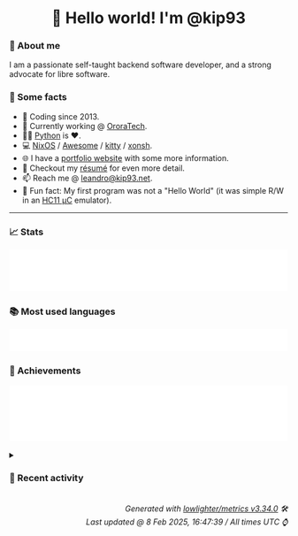 <!-- README template, populated using this action:
     https://github.com/kip93/kip93/blob/main/.github/workflows/readme.yml. -->

<h1 align="center">👋 Hello world! I'm @kip93</h1> <!-- LOGIN => username -->

### 👤 About me

I am a passionate self-taught backend software developer, and a strong advocate for libre software.


### 💬 Some facts

* 📅 Coding since 2013.
* 💼 Currently working @ [OroraTech](https://ororatech.com/).
* 👨‍💻 [Python](https://github.com/search?q=user%3Akip93&l=python) is ❤️. <!-- LOGIN => username -->
* 💻 [NixOS](https://github.com/NixOS/) /
     [Awesome](https://github.com/awesomeWM/) /
     [kitty](https://github.com/kovidgoyal/kitty/) /
     [xonsh](https://github.com/xonsh/).
* 🌐 I have a [portfolio website](https://kip93.net/) with some more information.
* 📝 Checkout my [résumé](https://kip93.net/resume/) for even more detail.
* 📫 Reach me @ [leandro@kip93.net](mailto:leandro@kip93.net).
* 🎲 Fun fact: My first program was not a "Hello World" (it was simple R/W in an [HC11 µC](https://en.wikipedia.org/wiki/68HC11) emulator).


-----------------------------------------------------------------------------------------------------------------------


### 📈 Stats

![](./stats.svg)


### 📚 Most used languages <!-- by percentage, in decreasing order -->

![](./languages.svg)


### 🏅 Achievements

![](./achievements.svg)


<details> <!-- Last activity -->
<!-- Almost verbatim copy of https://github.com/lowlighter/metrics/blob/latest/source/templates/markdown/partials/activity.ejs, but restructured to be foldable. -->
<summary><h3>📰 Recent activity</h3></summary>

* ➡️ Pushed 36 commits in [b-camacho/nix](https://github.com/b-camacho/nix) on branch `lfs`
  * [#39ef2e2](https://github.com/b-camacho/nix/commit/39ef2e2) Merge pull request #12375 from DeterminateSystems/fetchTree-errors

fetchTree: Distinguish between fetchGit and fetchTree consistently in error messages
  * [#5f6658b](https://github.com/b-camacho/nix/commit/5f6658b) fetchTree: Distinguish between fetchGit and fetchTree consistently
  * [#26539a0](https://github.com/b-camacho/nix/commit/26539a0) Add mbig-obj flag to allow cross-compiling libexpr to mingw32
  * [#7c8c71f](https://github.com/b-camacho/nix/commit/7c8c71f) Totally exclude nix::setStackSize on Windows
  * [#3032512](https://github.com/b-camacho/nix/commit/3032512) GitExportIgnoreSourceAccessor: Don&#39;t show «unknown»

In general we should set the path display prefix on the inner
accessor, so we now pass the display prefix to getAccessor().
  * [#177a067](https://github.com/b-camacho/nix/commit/177a067) Merge pull request #12372 from roberth/test-characterisation-log-to-stderr

tests/functional/characterisation/framework: Log to stderr
  * [#102d90e](https://github.com/b-camacho/nix/commit/102d90e) Fix duplicate setPathDisplay()

Fixes messages like &#39;copying /tmp/repo/tmp/repo to the store&#39;. The
PosixSourceAccessor already sets the prefix. Setting the prefix twice
shouldn&#39;t be a problem, but GitRepoImpl::getAccessor() returns a
wrapped accessor so it&#39;s not actually idempotent.
  * [#cfe9329](https://github.com/b-camacho/nix/commit/cfe9329) Merge pull request #12378 from DeterminateSystems/fix-shellcheck

Fix shellcheck warnings
  * [#fa87ad6](https://github.com/b-camacho/nix/commit/fa87ad6) Fix shellcheck warnings
  * [#a5de2dd](https://github.com/b-camacho/nix/commit/a5de2dd) tests/functional/characterisation/framework: Log to stderr

It seems that `meson test --print-errorlogs` only captures stderr,
so this makes it forward the logs as intended.

We might want to redirect stdout in our common setup script instead.
  * [#fbe2940](https://github.com/b-camacho/nix/commit/fbe2940) Merge pull request #12363 from roberth/issue-12161

Issue #12161, add `meta.mainProgram`
  * [#8d74495](https://github.com/b-camacho/nix/commit/8d74495) Merge pull request #12362 from roberth/refactor-realiseString

refactor: Extract EvalState::realiseString
  * [#6a2198d](https://github.com/b-camacho/nix/commit/6a2198d) Merge pull request #12251 from nix-windows/local-store/fix-infinite-loop

local-store: fix infinite loop on Windows
  * [#850329d](https://github.com/b-camacho/nix/commit/850329d) packages.nix-cli: Add meta.mainProgram
  * [#0d7418b](https://github.com/b-camacho/nix/commit/0d7418b) packages.default: Add meta.mainProgram
  * [#7465fbe](https://github.com/b-camacho/nix/commit/7465fbe) refactor: Extract EvalState::realiseString
  * [#b36637c](https://github.com/b-camacho/nix/commit/b36637c) nix-profile{,-daemon}.fish: Do not source twice

In order for the script not be sourced multiple times by the same shell
instance, `__ETC_PROFILE_NIX_SOURCED` needs to be set with a `--global`
flag.

Both files are almost identical.  And style differences make it harder
to see what is actually different and keep them in sync, when it is
required.
  * [#666d656](https://github.com/b-camacho/nix/commit/666d656) nix-profile-daemon.fish: fmt

`nix-profile.fish` and part of `nix-profile-daemon.fish` use 4 space
indentation.  Which is also the indentation that the fish shell
documentation is using.

Reformatting a chunk of `nix-profile-daemon.fish` from 2 space
indentation to 4 space indentation for consistency.
  * [#3bd7fa3](https://github.com/b-camacho/nix/commit/3bd7fa3) local-store: fix infinite loop on Windows

Also switch to std::filesystem.
  * [#b644e57](https://github.com/b-camacho/nix/commit/b644e57) Remove broken stack size logic from Windows

The API only changes the stack size once there&#39;s already a stack
overflow exception. Pretty useless.
  * *On 3 Feb 2025, 18:07:33*
* ➡️ Pushed 36 commits in [kip93/nix](https://github.com/kip93/nix) on branch `lfs`
  * [#39ef2e2](https://github.com/kip93/nix/commit/39ef2e2) Merge pull request #12375 from DeterminateSystems/fetchTree-errors

fetchTree: Distinguish between fetchGit and fetchTree consistently in error messages
  * [#5f6658b](https://github.com/kip93/nix/commit/5f6658b) fetchTree: Distinguish between fetchGit and fetchTree consistently
  * [#26539a0](https://github.com/kip93/nix/commit/26539a0) Add mbig-obj flag to allow cross-compiling libexpr to mingw32
  * [#7c8c71f](https://github.com/kip93/nix/commit/7c8c71f) Totally exclude nix::setStackSize on Windows
  * [#3032512](https://github.com/kip93/nix/commit/3032512) GitExportIgnoreSourceAccessor: Don&#39;t show «unknown»

In general we should set the path display prefix on the inner
accessor, so we now pass the display prefix to getAccessor().
  * [#177a067](https://github.com/kip93/nix/commit/177a067) Merge pull request #12372 from roberth/test-characterisation-log-to-stderr

tests/functional/characterisation/framework: Log to stderr
  * [#102d90e](https://github.com/kip93/nix/commit/102d90e) Fix duplicate setPathDisplay()

Fixes messages like &#39;copying /tmp/repo/tmp/repo to the store&#39;. The
PosixSourceAccessor already sets the prefix. Setting the prefix twice
shouldn&#39;t be a problem, but GitRepoImpl::getAccessor() returns a
wrapped accessor so it&#39;s not actually idempotent.
  * [#cfe9329](https://github.com/kip93/nix/commit/cfe9329) Merge pull request #12378 from DeterminateSystems/fix-shellcheck

Fix shellcheck warnings
  * [#fa87ad6](https://github.com/kip93/nix/commit/fa87ad6) Fix shellcheck warnings
  * [#a5de2dd](https://github.com/kip93/nix/commit/a5de2dd) tests/functional/characterisation/framework: Log to stderr

It seems that `meson test --print-errorlogs` only captures stderr,
so this makes it forward the logs as intended.

We might want to redirect stdout in our common setup script instead.
  * [#fbe2940](https://github.com/kip93/nix/commit/fbe2940) Merge pull request #12363 from roberth/issue-12161

Issue #12161, add `meta.mainProgram`
  * [#8d74495](https://github.com/kip93/nix/commit/8d74495) Merge pull request #12362 from roberth/refactor-realiseString

refactor: Extract EvalState::realiseString
  * [#6a2198d](https://github.com/kip93/nix/commit/6a2198d) Merge pull request #12251 from nix-windows/local-store/fix-infinite-loop

local-store: fix infinite loop on Windows
  * [#850329d](https://github.com/kip93/nix/commit/850329d) packages.nix-cli: Add meta.mainProgram
  * [#0d7418b](https://github.com/kip93/nix/commit/0d7418b) packages.default: Add meta.mainProgram
  * [#7465fbe](https://github.com/kip93/nix/commit/7465fbe) refactor: Extract EvalState::realiseString
  * [#b36637c](https://github.com/kip93/nix/commit/b36637c) nix-profile{,-daemon}.fish: Do not source twice

In order for the script not be sourced multiple times by the same shell
instance, `__ETC_PROFILE_NIX_SOURCED` needs to be set with a `--global`
flag.

Both files are almost identical.  And style differences make it harder
to see what is actually different and keep them in sync, when it is
required.
  * [#666d656](https://github.com/kip93/nix/commit/666d656) nix-profile-daemon.fish: fmt

`nix-profile.fish` and part of `nix-profile-daemon.fish` use 4 space
indentation.  Which is also the indentation that the fish shell
documentation is using.

Reformatting a chunk of `nix-profile-daemon.fish` from 2 space
indentation to 4 space indentation for consistency.
  * [#3bd7fa3](https://github.com/kip93/nix/commit/3bd7fa3) local-store: fix infinite loop on Windows

Also switch to std::filesystem.
  * [#b644e57](https://github.com/kip93/nix/commit/b644e57) Remove broken stack size logic from Windows

The API only changes the stack size once there&#39;s already a stack
overflow exception. Pretty useless.
  * *On 3 Feb 2025, 18:07:29*
* ➡️ Pushed 1 commit in [kip93/cp437-tools](https://github.com/kip93/cp437-tools) on branch `main`
  * [#906d7c3](https://github.com/kip93/cp437-tools/commit/906d7c3) Clean up README
  * *On 3 Feb 2025, 03:27:41*
* ➡️ Pushed 1 commit in [kip93/cp437-tools](https://github.com/kip93/cp437-tools) on branch `main`
  * [#b3e126d](https://github.com/kip93/cp437-tools/commit/b3e126d) Fix tests + lint scripts
  * *On 3 Feb 2025, 02:50:21*
</details>


<h6 align="right"><em>
    Generated with <a href="https://github.com/lowlighter/metrics/tree/latest/">lowlighter/metrics v3.34.0</a> 🛠️<br> <!-- VERSION => MAJOR.minor.patch -->
    Last updated @ 8 Feb 2025, 16:47:39 / All times UTC ⌚ <!-- meta.generated => DD/MM/YYYY, hh:mm -->
</em></h6>
